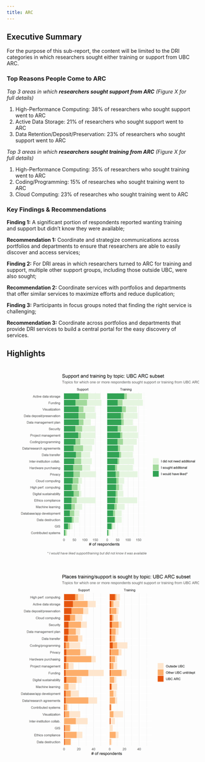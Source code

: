 ```yaml
---
title: ARC
---
```


## Executive Summary

For the purpose of this sub-report, the content will be limited to the DRI categories in which researchers sought either training or support from UBC ARC.       


### Top Reasons People Come to ARC


_Top 3 areas in which **researchers sought support from ARC** (Figure X for full details)_

1. High-Performance Computing: 38% of researchers who sought support went to ARC
2. Active Data Storage: 21% of researchers who sought support went to ARC
3. Data Retention/Deposit/Preservation: 23% of researchers who sought support went to ARC

_Top 3 areas in which **researchers sought training from ARC** (Figure X for full details)_

1. High-Performance Computing: 35% of researchers who sought training went to ARC
2. Coding/Programming:  15% of researches who sought training went to ARC
3. Cloud Computing:  23% of researches who sought training went to ARC

### Key Findings & Recommendations

**Finding 1:**  A significant portion of respondents reported wanting training and support but didn’t know they were available; 

**Recommendation 1:**  Coordinate and strategize communications across portfolios and departments to ensure that researchers are able to easily discover and access services; 
 
 
**Finding 2:**  For DRI areas in which researchers turned to ARC for training and support, multiple other support groups, including those outside UBC, were also sought;  

**Recommendation 2:**  Coordinate services with portfolios and departments that offer similar services to maximize efforts and reduce duplication; 


**Finding 3:**  Participants in focus groups noted that finding the right service is challenging; 

**Recommendation 3:**  Coordinate across portfolios and departments that provide DRI services to build a central portal for the easy discovery of services. 


## Highlights

<img style="margin: 20px" alt="Need for support and training" src="graphs/UBC_ARC_support-training.png">


<img style="margin: 20px" alt="Places support and training are sought" src="graphs/UBC_ARC_where.png">

